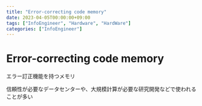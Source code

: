 ```yaml
---
title: "Error-correcting code memory"
date: 2023-04-05T00:00:00+09:00
tags: ["InfoEngineer", "Hardware", "HardWare"]
categories: ["InfoEngineer"]
---
```

# Error-correcting code memory

エラー訂正機能を持つメモリ

信頼性が必要なデータセンターや、大規模計算が必要な研究開発などで使われることが多い
